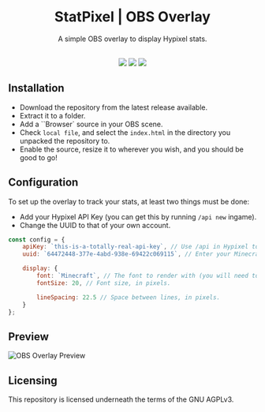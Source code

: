 <h1 align="center">StatPixel | OBS Overlay</h1>
<p align="center">A simple OBS overlay to display Hypixel stats.</p>
<br />

<div align="center">
    <img src="https://img.shields.io/github/v/release/iynprojects/StatPixel-OBSOverlay?style=for-the-badge&color=347aeb">
    <img src="https://img.shields.io/github/contributors/iynprojects/StatPixel-OBSOverlay?style=for-the-badge&color=347aeb">
    <img src="https://img.shields.io/github/languages/code-size/iynprojects/StatPixel-OBSOverlay?style=for-the-badge&color=347aeb">
</div>

## Installation
 * Download the repository from the latest release available.
 * Extract it to a folder.
 * Add a ``Browser` source in your OBS scene.
 * Check `local file`, and select the `index.html` in the directory you unpacked the repository to.
 * Enable the source, resize it to wherever you wish, and you should be good to go!

## Configuration
 To set up the overlay to track your stats, at least two things must be done:
  * Add your Hypixel API Key (you can get this by running `/api new` ingame).
  * Change the UUID to that of your own account.

```js
const config = {
    apiKey: `this-is-a-totally-real-api-key`, // Use /api in Hypixel to get your API key. Don't share this with anyyone!
    uuid: `64472448-377e-4abd-938e-69422c069115`, // Enter your Minecraft account UUID here.

    display: {
        font: `Minecraft`, // The font to render with (you will need to add this to the CSS file as well).
        fontSize: 20, // Font size, in pixels.

        lineSpacing: 22.5 // Space between lines, in pixels.
    }
};
```

## Preview
![OBS Overlay Preview](https://share.alru.ga/fZIv)

## Licensing
This repository is licensed underneath the terms of the GNU AGPLv3.
